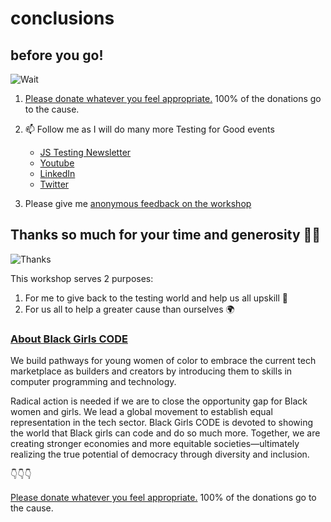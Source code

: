 # conclusions

## before you go!

![Wait](../../../graphics/bye.gif)

1. [Please donate whatever you feel appropriate.](https://www.gofundme.com/f/testing-for-charity) 100% of the donations go to the cause.
2. 📫 Follow me as I will do many more Testing for Good events

   - [JS Testing Newsletter](https://ultimateqa.ck.page/js-testing-tips)
   - [Youtube](https://youtube.com/ultimateqa)
   - [LinkedIn](https://www.linkedin.com/in/nikolayadvolodkin/)
   - [Twitter](https://twitter.com/Nikolay_A00)

3. Please give me [anonymous feedback on the workshop](https://docs.google.com/forms/d/e/1FAIpQLSf038xralb1Lo5ZCj8-b2CCOktD7WpfspKCvvpYcnq5wPRidQ/viewform?usp=sf_link)

## Thanks so much for your time and generosity 🙌👏

![Thanks](../../../graphics/thanks.gif)

This workshop serves 2 purposes:

1. For me to give back to the testing world and help us all upskill 🚀
2. For us all to help a greater cause than ourselves 🌍

### [About Black Girls CODE](https://www.blackgirlscode.com/about-us/)

We build pathways for young women of color to embrace the current tech marketplace as builders and creators by introducing them to skills in computer programming and technology.

Radical action is needed if we are to close the opportunity gap for Black women and girls. We lead a global movement to establish equal representation in the tech sector. Black Girls CODE is devoted to showing the world that Black girls can code and do so much more. Together, we are creating stronger economies and more equitable societies—ultimately realizing the true potential of democracy through diversity and inclusion.

👇👇👇

[Please donate whatever you feel appropriate.](https://www.gofundme.com/f/testing-for-charity) 100% of the donations go to the cause.

